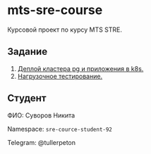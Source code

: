 # mts-sre-course

Курсовой проект по курсу MTS STRE.

## Задание

1. [Деплой кластера pg и приложения в k8s.](/docs/pages/task1.md)
2. [Нагрузочное тестирование.](/docs/pages/task1.md)

## Студент

ФИО: Суворов Никита

Namespace: `sre-cource-student-92`

Telegram: @tullerpeton